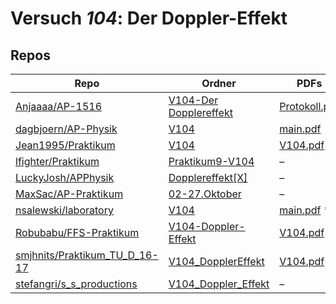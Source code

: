 # Versuch *104*: Der Doppler-Effekt

## Repos

|                                 Repo                                 |                                                                Ordner                                                                 |                                                                                   PDFs                                                                                   |
|----------------------------------------------------------------------|---------------------------------------------------------------------------------------------------------------------------------------|--------------------------------------------------------------------------------------------------------------------------------------------------------------------------|
|[Anjaaaa/AP-1516](../repo/Anjaaaa/AP-1516)                            |[V104-Der Dopplereffekt](https://github.com/Anjaaaa/AP-1516/tree/master/V104-Der%20Dopplereffekt)                                      |[Protokoll.pdf](https://docs.google.com/viewer?url=https://raw.githubusercontent.com/Anjaaaa/AP-1516/master/V104-Der%20Dopplereffekt/Protokoll.pdf)                       |
|[dagbjoern/AP-Physik](../repo/dagbjoern/AP-Physik)                    |[V104](https://github.com/dagbjoern/AP-Physik/tree/master/V104)                                                                        |[main.pdf](https://docs.google.com/viewer?url=https://raw.githubusercontent.com/dagbjoern/AP-Physik/master/V104/main.pdf)                                                 |
|[Jean1995/Praktikum](../repo/Jean1995/Praktikum)                      |[V104](https://github.com/Jean1995/Praktikum/tree/master/V104)                                                                         |[V104.pdf](https://docs.google.com/viewer?url=https://raw.githubusercontent.com/Jean1995/Praktikum/master/Protokolle_Fertig/V104.pdf)                                     |
|[lfighter/Praktikum](../repo/lfighter/Praktikum)                      |[Praktikum9-V104](https://github.com/lfighter/Praktikum/tree/master/Praktikum9-V104)                                                   |–                                                                                                                                                                         |
|[LuckyJosh/APPhysik](../repo/LuckyJosh/APPhysik)                      |[Dopplereffekt[X]](https://github.com/LuckyJosh/APPhysik/tree/master/Dopplereffekt%5BX%5D)                                             |–                                                                                                                                                                         |
|[MaxSac/AP-Praktikum](../repo/MaxSac/AP-Praktikum)                    |[02-27.Oktober](https://github.com/MaxSac/AP-Praktikum/tree/master/02-27.Oktober)                                                      |–                                                                                                                                                                         |
|[nsalewski/laboratory](../repo/nsalewski/laboratory)                  |[V104](https://github.com/nsalewski/laboratory/tree/master/V104)                                                                       |[main.pdf](https://docs.google.com/viewer?url=https://raw.githubusercontent.com/NicoWeio/awesome-ap-pdfs/main/nsalewski%E2%88%95laboratory/104/main.pdf) \*               |
|[Robubabu/FFS-Praktikum](../repo/Robubabu/FFS-Praktikum)              |[V104-Doppler-Effekt](https://github.com/Robubabu/FFS-Praktikum/tree/master/V104-Doppler-Effekt)                                       |[V104.pdf](https://docs.google.com/viewer?url=https://raw.githubusercontent.com/Robubabu/FFS-Praktikum/master/Versuchs_pdfs/WS/V104.pdf)                                  |
|[smjhnits/Praktikum_TU_D_16-17](../repo/smjhnits/Praktikum_TU_D_16-17)|[V104_DopplerEffekt](https://github.com/smjhnits/Praktikum_TU_D_16-17/tree/master/Anf%C3%A4ngerpraktikum/Protokolle/V104_DopplerEffekt)|[V104.pdf](https://docs.google.com/viewer?url=https://raw.githubusercontent.com/smjhnits/Praktikum_TU_D_16-17/master/Anf%C3%A4ngerpraktikum/Fertige%20Protokolle/V104.pdf)|
|[stefangri/s_s_productions](../repo/stefangri/s_s_productions)        |[V104_Doppler_Effekt](https://github.com/stefangri/s_s_productions/tree/master/PHY341/V104_Doppler_Effekt)                             |–                                                                                                                                                                         |
